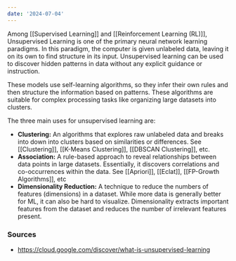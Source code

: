 ```yaml
---
date: '2024-07-04'
---
```

Among [[Supervised Learning]] and [[Reinforcement Learning (RL)]], Unsupervised Learning is one of the primary neural network learning paradigms. In this paradigm, the computer is given unlabeled data, leaving it on its own to find structure in its input. Unsupervised learning can be used to discover hidden patterns in data without any explicit guidance or instruction.

These models use self-learning algorithms, so they infer their own rules and then structure the information based on patterns. These algorithms are suitable for complex processing tasks like organizing large datasets into clusters.

The three main uses for unsupervised learning are:
- **Clustering:** An algorithms that explores raw unlabeled data and breaks into down into clusters based on similarities or differences. See [[Clustering]], [[K-Means Clustering]], [[DBSCAN Clustering]], etc.
- **Association:** A rule-based approach to reveal relationships between data points in large datasets. Essentially, it discovers correlations and co-occurrences within the data. See [[Apriori]], [[Eclat]], [[FP-Growth Algorithms]], etc
- **Dimensionality Reduction:** A technique to reduce the numbers of features (dimensions) in a dataset. While more data is generally better for ML, it can also be hard to visualize. Dimensionality extracts important features from the dataset and reduces the number of irrelevant features present.
### Sources
- https://cloud.google.com/discover/what-is-unsupervised-learning
